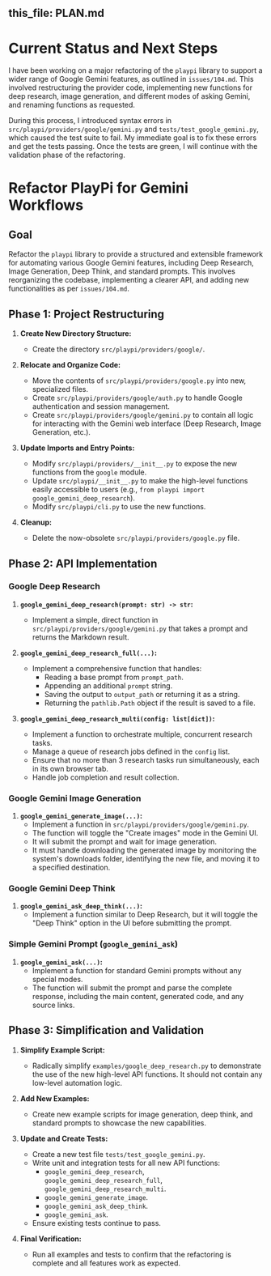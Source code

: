 this_file: PLAN.md
---

# Current Status and Next Steps

I have been working on a major refactoring of the `playpi` library to support a wider range of Google Gemini features, as outlined in `issues/104.md`. This involved restructuring the provider code, implementing new functions for deep research, image generation, and different modes of asking Gemini, and renaming functions as requested.

During this process, I introduced syntax errors in `src/playpi/providers/google/gemini.py` and `tests/test_google_gemini.py`, which caused the test suite to fail. My immediate goal is to fix these errors and get the tests passing. Once the tests are green, I will continue with the validation phase of the refactoring.

# Refactor PlayPi for Gemini Workflows

## Goal
Refactor the `playpi` library to provide a structured and extensible framework for automating various Google Gemini features, including Deep Research, Image Generation, Deep Think, and standard prompts. This involves reorganizing the codebase, implementing a clearer API, and adding new functionalities as per `issues/104.md`.

## Phase 1: Project Restructuring

1.  **Create New Directory Structure:**
    *   Create the directory `src/playpi/providers/google/`.

2.  **Relocate and Organize Code:**
    *   Move the contents of `src/playpi/providers/google.py` into new, specialized files.
    *   Create `src/playpi/providers/google/auth.py` to handle Google authentication and session management.
    *   Create `src/playpi/providers/google/gemini.py` to contain all logic for interacting with the Gemini web interface (Deep Research, Image Generation, etc.).

3.  **Update Imports and Entry Points:**
    *   Modify `src/playpi/providers/__init__.py` to expose the new functions from the `google` module.
    *   Update `src/playpi/__init__.py` to make the high-level functions easily accessible to users (e.g., `from playpi import google_gemini_deep_research`).
    *   Modify `src/playpi/cli.py` to use the new functions.

4.  **Cleanup:**
    *   Delete the now-obsolete `src/playpi/providers/google.py` file.

## Phase 2: API Implementation

### Google Deep Research

1.  **`google_gemini_deep_research(prompt: str) -> str`:**
    *   Implement a simple, direct function in `src/playpi/providers/google/gemini.py` that takes a prompt and returns the Markdown result.

2.  **`google_gemini_deep_research_full(...)`:**
    *   Implement a comprehensive function that handles:
        *   Reading a base prompt from `prompt_path`.
        *   Appending an additional `prompt` string.
        *   Saving the output to `output_path` or returning it as a string.
        *   Returning the `pathlib.Path` object if the result is saved to a file.

3.  **`google_gemini_deep_research_multi(config: list[dict])`:**
    *   Implement a function to orchestrate multiple, concurrent research tasks.
    *   Manage a queue of research jobs defined in the `config` list.
    *   Ensure that no more than 3 research tasks run simultaneously, each in its own browser tab.
    *   Handle job completion and result collection.

### Google Gemini Image Generation

1.  **`google_gemini_generate_image(...)`:**
    *   Implement a function in `src/playpi/providers/google/gemini.py`.
    *   The function will toggle the "Create images" mode in the Gemini UI.
    *   It will submit the prompt and wait for image generation.
    *   It must handle downloading the generated image by monitoring the system's downloads folder, identifying the new file, and moving it to a specified destination.

### Google Gemini Deep Think

1.  **`google_gemini_ask_deep_think(...)`:**
    *   Implement a function similar to Deep Research, but it will toggle the "Deep Think" option in the UI before submitting the prompt.

### Simple Gemini Prompt (`google_gemini_ask`)

1.  **`google_gemini_ask(...)`:**
    *   Implement a function for standard Gemini prompts without any special modes.
    *   The function will submit the prompt and parse the complete response, including the main content, generated code, and any source links.

## Phase 3: Simplification and Validation

1.  **Simplify Example Script:**
    *   Radically simplify `examples/google_deep_research.py` to demonstrate the use of the new high-level API functions. It should not contain any low-level automation logic.

2.  **Add New Examples:**
    *   Create new example scripts for image generation, deep think, and standard prompts to showcase the new capabilities.

3.  **Update and Create Tests:**
    *   Create a new test file `tests/test_google_gemini.py`.
    *   Write unit and integration tests for all new API functions:
        *   `google_gemini_deep_research`, `google_gemini_deep_research_full`, `google_gemini_deep_research_multi`.
        *   `google_gemini_generate_image`.
        *   `google_gemini_ask_deep_think`.
        *   `google_gemini_ask`.
    *   Ensure existing tests continue to pass.

4.  **Final Verification:**
    *   Run all examples and tests to confirm that the refactoring is complete and all features work as expected.
